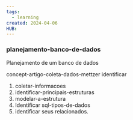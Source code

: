 ```yaml
---
tags:
  - learning
created: 2024-04-06
HUB:
---
```

### planejamento-banco-de-dados

Planejamento de um banco de dados

concept-artigo-coleta-dados-mettzer
identificar

1. coletar-informacoes
2. identificar-principais-estruturas
3. modelar-a-estrutura
4. Identificar sql-tipos-de-dados
5. identificar seus relacionados.
